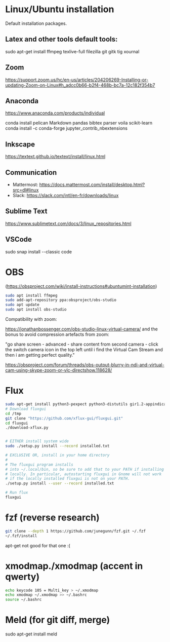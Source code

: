 # Linux/Ubuntu installation

Default installation packages.

## Latex and other tools default tools:
sudo apt-get install ffmpeg texlive-full filezilla git gitk tig xournal

## Zoom
https://support.zoom.us/hc/en-us/articles/204206269-Installing-or-updating-Zoom-on-Linux#h_adcc0b66-b2f4-468b-bc7a-12c182f354b7

## Anaconda

https://www.anaconda.com/products/individual

conda install pelican Markdown pandas bibtex parser voila scikit-learn
conda install -c conda-forge jupyter_contrib_nbextensions

## Inkscape
<https://textext.github.io/textext/install/linux.html>

## Communication
- Mattermost: <https://docs.mattermost.com/install/desktop.html?src=dl#linux>
- Slack: <https://slack.com/intl/en-fr/downloads/linux>

## Sublime Text
https://www.sublimetext.com/docs/3/linux_repositories.html

## VSCode
sudo snap install --classic code

# OBS
(https://obsproject.com/wiki/install-instructions#ubuntumint-installation)

```bash
sudo apt install ffmpeg
sudo add-apt-repository ppa:obsproject/obs-studio
sudo apt update
sudo apt install obs-studio
```

Compatibility with zoom:

<https://jonathanbossenger.com/obs-studio-linux-virtual-camera/>
and the bonus to avoid compression artefacts from zoom:


"go share screen - advanced - share content from second camera - click the switch camera icon in the top left until i find the Virtual Cam Stream and then i am getting perfect quality."

<https://obsproject.com/forum/threads/obs-output-blurry-in-ndi-and-virtual-cam-using-skype-zoom-or-vlc-directshow.118628/>

# Flux
```bash
sudo apt-get install python3-pexpect python3-distutils gir1.2-appindicator3-0.1 gir1.2-gtk-3.0
# Download fluxgui
cd /tmp
git clone "https://github.com/xflux-gui/fluxgui.git"
cd fluxgui
./download-xflux.py


# EITHER install system wide
sudo ./setup.py install --record installed.txt

# EXCLUSIVE OR, install in your home directory
#
# The fluxgui program installs
# into ~/.local/bin, so be sure to add that to your PATH if installing
# locally. In particular, autostarting fluxgui in Gnome will not work
# if the locally installed fluxgui is not on your PATH.
./setup.py install --user --record installed.txt

# Run flux
fluxgui
```


# fzf (reverse research)
``` bash
git clone --depth 1 https://github.com/junegunn/fzf.git ~/.fzf
~/.fzf/install
```
apt-get not good for that one :(

# xmodmap./xmodmap (accent in qwerty)
```bash
echo keycode 105 = Multi_key > ~/.xmodmap
echo xmodmap ~/.xmodmap >> ~/.bashrc
source ~/.bashrc
```

# Meld (for git diff, merge)
 sudo apt-get install meld



